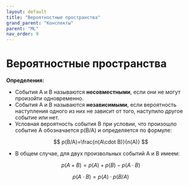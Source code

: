```yaml
---
layout: default
title: "Вероятностные пространства"
grand_parent: "Конспекты"
parent: "ML"
nav_order: 9
---
```


# Вероятностные пространства

**Определения:**

- События A и B называются **несовместными**, если они не могут произойти одновременно.
- События A и B называются **независимыми**, если вероятность наступления одного из них не зависит от того, наступило другое событие или нет.
- Условная вероятность события B при условии, что произошло событие A обозначается p(B/A) и определяется по формуле:

$$ p(B/A)=\frac{n(A\cdot B)}{n(A)}  $$

- В общем случае, для двух произвольных событий A и B имеем:

$$ p(A + B)=p(A) + p(B)-p(A \cdot B) $$


$$ p(A \cdot B)=p(A) \cdot p(B / A) $$

